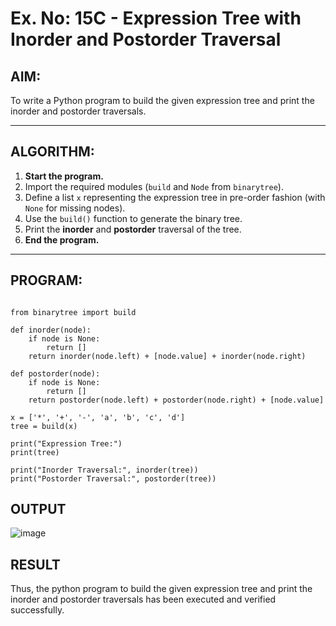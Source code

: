 # Ex. No: 15C - Expression Tree with Inorder and Postorder Traversal

## AIM:
To write a Python program to build the given expression tree and print the inorder and postorder traversals.

---

## ALGORITHM:

1. **Start the program.**
2. Import the required modules (`build` and `Node` from `binarytree`).
3. Define a list `x` representing the expression tree in pre-order fashion (with `None` for missing nodes).
4. Use the `build()` function to generate the binary tree.
5. Print the **inorder** and **postorder** traversal of the tree.
6. **End the program.**

---

## PROGRAM:

```

from binarytree import build

def inorder(node):
    if node is None:
        return []
    return inorder(node.left) + [node.value] + inorder(node.right)

def postorder(node):
    if node is None:
        return []
    return postorder(node.left) + postorder(node.right) + [node.value]

x = ['*', '+', '-', 'a', 'b', 'c', 'd']
tree = build(x)

print("Expression Tree:")
print(tree)

print("Inorder Traversal:", inorder(tree))
print("Postorder Traversal:", postorder(tree))

```

## OUTPUT

![image](https://github.com/user-attachments/assets/d2f98c85-0a57-4a38-b69a-abfc55f584d8)


## RESULT
Thus, the python program to build the given expression tree and print the inorder and postorder traversals has been executed and verified successfully.

